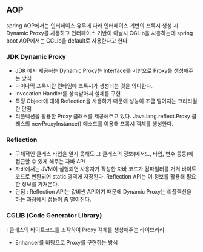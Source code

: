 ## AOP
spring AOP에서는 인터페이스 유무에 따라 인터페이스 기반의 프록시 생성 시
Dynamic Proxy를 사용하고 인터페이스 기반이 아닐시 CGLib을 사용하는데
spring boot AOP에서는 CGLib을 default로 사용한다고 한다.

### JDK Dynamic Proxy
- JDK 에서 제공하는 Dynamic Proxy는 Interface를 기반으로 Proxy를 생성해주는 방식
- 다이나믹 프록시란 런타임에 프록시가 생성되는 것을 의미한다.
- Invocation Handler를 상속받아서 실체를 구현
- 특정 Object에 대해 Reflection을 사용하기 때문에 성능이 조금 떨어지는 크리티컬한 단점
- 리플렉션을 활용한 Proxy 클래스를 제공해주고 있다.
  Java.lang.reflect.Proxy 클래스의 newProxyInstance() 메소드를 이용해 프록시 객체를 생성한다.

### Reflection
- 구체적인 클래스 타입을 알지 못해도 그 클래스의 정보(메서드, 타입, 변수 등등)에 접근할 수 있게 해주는 자바 API
- 자바에서는 JVM이 실행되면 사용자가 작성한 자바 코드가 컴파일러를 거쳐 바이트 코드로 변환되어 static 영역에 저장된다. Reflection API는 이 정보를 활용해 필요한 정보를 가져온다.
- 단점 : Reflection API는 값비싼 API이기 때문에 Dynamic Proxy는 리플렉션을 하는 과정에서 성능이 좀 떨어진다.

### CGLIB (Code Generator Library)
: 클래스의 바이트코드를 조작하여 Proxy 객체를 생성해주는 라이브러리
- Enhancer를 바탕으로 Proxy를 구현하는 방식
